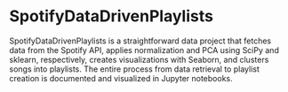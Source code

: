 # SpotifyDataDrivenPlaylists
SpotifyDataDrivenPlaylists is a straightforward data project that fetches data from the Spotify API, applies normalization and PCA using SciPy and sklearn, respectively, creates visualizations with Seaborn, and clusters songs into playlists. The entire process from data retrieval to playlist creation is documented and visualized in Jupyter notebooks.
